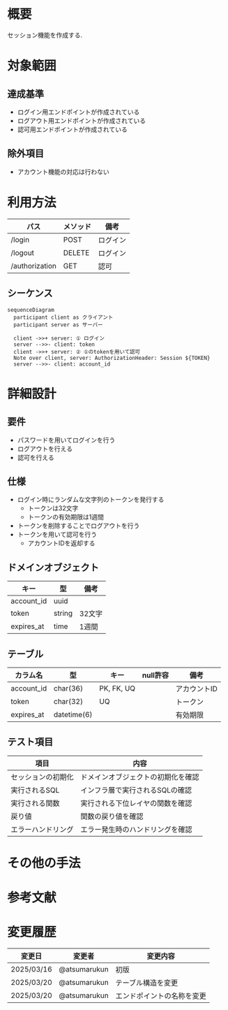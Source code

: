 # 概要

セッション機能を作成する.

# 対象範囲

## 達成基準

- ログイン用エンドポイントが作成されている
- ログアウト用エンドポイントが作成されている
- 認可用エンドポイントが作成されている

## 除外項目

- アカウント機能の対応は行わない

# 利用方法

| パス | メソッド | 備考 |
| --- | --- | --- |
| /login | POST | ログイン |
| /logout | DELETE | ログイン |
| /authorization | GET | 認可 |

## シーケンス

```mermaid
sequenceDiagram
  participant client as クライアント
  participant server as サーバー

  client ->>+ server: ① ログイン
  server -->>- client: token
  client ->>+ server: ② ①のtokenを用いて認可
  Note over client, server: AuthorizationHeader: Session ${TOKEN}
  server -->>- client: account_id
```

# 詳細設計

## 要件

- パスワードを用いてログインを行う
- ログアウトを行える
- 認可を行える

## 仕様

- ログイン時にランダムな文字列のトークンを発行する
  - トークンは32文字
  - トークンの有効期限は1週間
- トークンを削除することでログアウトを行う
- トークンを用いて認可を行う
  - アカウントIDを返却する

## ドメインオブジェクト

| キー | 型 | 備考 |
| --- | --- | --- |
| account_id | uuid | |
| token | string | 32文字 |
| expires_at | time | 1週間 |

## テーブル

| カラム名 | 型 | キー | null許容 | 備考 |
| --- | --- | --- | :---: | --- |
| account_id | char(36) | PK, FK, UQ | | アカウントID |
| token | char(32) | UQ | | トークン |
| expires_at | datetime(6) | | | 有効期限 |

## テスト項目

| 項目 | 内容 |
| --- | --- |
| セッションの初期化 | ドメインオブジェクトの初期化を確認 |
| 実行されるSQL | インフラ層で実行されるSQLの確認 |
| 実行される関数 | 実行される下位レイヤの関数を確認 |
| 戻り値 | 関数の戻り値を確認 |
| エラーハンドリング | エラー発生時のハンドリングを確認 |

# その他の手法

# 参考文献

# 変更履歴

| 変更日 | 変更者 | 変更内容 |
| --- | --- | --- |
| 2025/03/16 | @atsumarukun | 初版 |
| 2025/03/20 | @atsumarukun | テーブル構造を変更 |
| 2025/03/20 | @atsumarukun | エンドポイントの名称を変更 |

